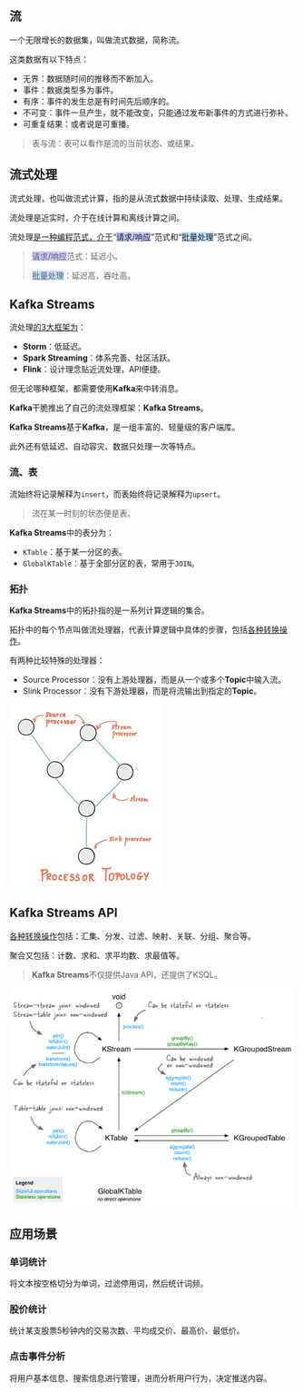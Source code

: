 ## 流

一个无限增长的数据集，叫做流式数据，简称流。

这类数据有以下特点：

- 无界：数据随时间的推移而不断加入。
- 事件：数据类型多为事件。
- 有序：事件的发生总是有时间先后顺序的。
- 不可变：事件一旦产生，就不能改变，只能通过发布新事件的方式进行弥补。
- 可重复结果：或者说是可重播。

> 表与流：表可以看作是流的当前状态、或结果。



## 流式处理

流式处理，也叫做流式计算，指的是从流式数据中持续读取、处理、生成结果。

流处理是近实时，介于在线计算和离线计算之间。

流处理[是一种编程范式，介于](https://my.oschina.net/u/2424727/blog/2989115)“<span style=background:#c9ccff>请求/响应</span>”范式和“<span style=background:#c2e2ff>批量处理</span>”范式之间。

> <span style=background:#c9ccff>请求/响应</span>范式：延迟小。
>
> <span style=background:#c2e2ff>批量处理</span>：延迟高，吞吐高。



## Kafka Streams

流处理[的3大框架为](https://juejin.cn/post/6844903934557945870)：

- **Storm**：低延迟。
- **Spark Streaming**：体系完善、社区活跃。
- **Flink**：设计理念贴近流处理，API便捷。

但无论哪种框架，都需要使用**Kafka**来中转消息。

**Kafka**干脆推出了自己的流处理框架：**Kafka Streams**。

**Kafka Streams**基于**Kafka**，是一组丰富的、轻量级的客户端库。

此外还有低延迟、自动容灾、数据只处理一次等特点。

### 流、表

流始终将记录解释为`insert`，而表始终将记录解释为`upsert`。

> 流在某一时刻的状态便是表。

**Kafka Streams**中的表分为：

- `KTable`：基于某一分区的表。
- `GlobalKTable`：基于全部分区的表，常用于`JOIN`。

### 拓扑

**Kafka Streams**中的拓扑指的是一系列计算逻辑的集合。

拓扑中的每个节点叫做流处理器，代表计算逻辑中具体的步骤，包括<u>各种转换操作</u>。

有两种比较特殊的处理器：

- Source Processor：没有上游处理器，而是从一个或多个**Topic**中输入流。
- Slink Processor：没有下游处理器，而是将流输出到指定的**Topic**。

![](../images/8/kafka_processor_topology.jpg)



## Kafka Streams API

<u>各种转换操作</u>包括：汇集、分发、过滤、映射、关联、分组、聚合等。

聚合又包括：计数、求和、求平均数、求最值等。

> **Kafka Streams**不仅提供Java API，还提供了KSQL。

![](../images/8/kafka_transform.jpg)



## 应用场景

### 单词统计

将文本按空格切分为单词，过滤停用词，然后统计词频。

### 股价统计

统计某支股票5秒钟内的交易次数、平均成交价、最高价、最低价。

### 点击事件分析

将用户基本信息、搜索信息进行管理，进而分析用户行为，决定推送内容。
